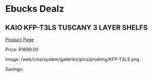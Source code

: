 
# Ebucks Dealz
## KAIO KFP-T3LS TUSCANY 3 LAYER SHELFS
[Product Page](https://www.ebucks.com/web/shop/productSelected.do?prodId=1234774498&catId=1130195724)

Price: R1699.00

Image: /web/cms/system/galleries/pics/prodimg/KFP-T3LS.png

Savings: 


	